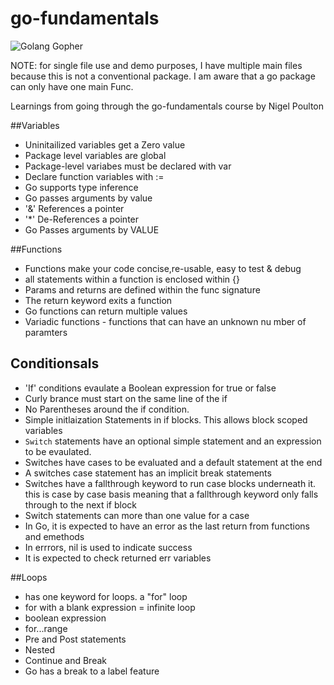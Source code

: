 # go-fundamentals  
![Golang Gopher](https://golang.org/doc/gopher/bumper640x360.png)  

NOTE: for single file use and demo purposes, I have multiple main files because this is not a conventional package. I am aware that a go package can only have one main Func.

Learnings from going through the go-fundamentals course by Nigel Poulton

##Variables  
-  Uninitailized variables get a Zero value
-  Package level variables are global
-  Package-level variabes must be declared with var
-  Declare function variables with :=
-  Go supports type inference
-  Go passes arguments by value
- '&' References a pointer
- '*' De-References a pointer
- Go Passes arguments by VALUE 


##Functions  
- Functions make your code concise,re-usable, easy to test & debug
- all statements within a function is enclosed within {}
-  Params and returns are defined within the func signature
-  The return keyword exits a function 
- Go functions can return multiple values
- Variadic functions - functions that can have an unknown nu
mber of paramters

## Conditionsals
- 'If' conditions evaulate a Boolean expression for true or false
- Curly brance must start on the same line of the if
- No Parentheses around the if condition.
-  Simple initlaization Statements in if blocks. This allows block scoped variables
- `Switch` statements have an optional simple statement and an expression to be evaulated.
-  Switches have cases to be evaluated and a default statement at the end
- A switches case statement has an implicit break statements
- Switches have a fallthrough keyword to run case blocks underneath it. this is case by case basis meaning that a fallthrough keyword only falls through to the next if block
- Switch statements can more than one value for a case
- In Go, it is expected to have an error as the last return from functions and emethods
- In errrors, nil is used to indicate success
- It is expected to check returned err variables

##Loops
-  has one keyword for loops. a "for" loop
-  for with a blank expression = infinite loop
-  boolean expression
-  for...range
- Pre and Post statements
- Nested
- Continue and Break
- Go has a break to a label feature

